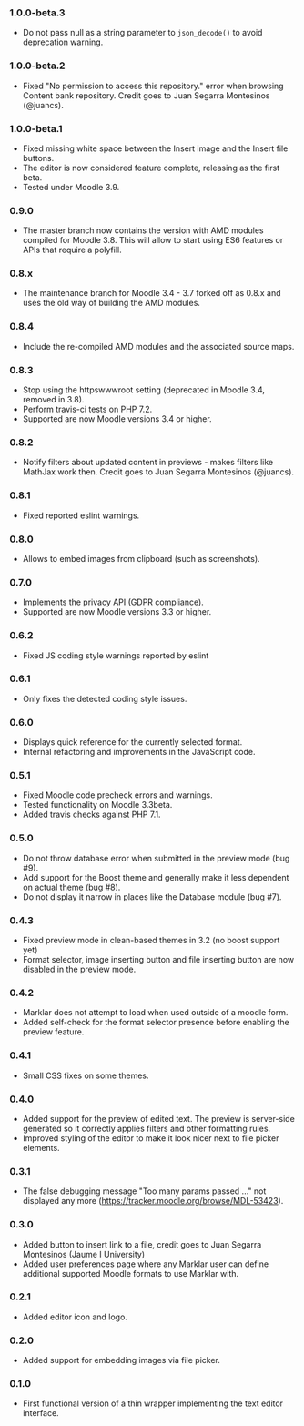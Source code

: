 ### 1.0.0-beta.3 ###

* Do not pass null as a string parameter to `json_decode()` to avoid deprecation warning.

### 1.0.0-beta.2 ###

* Fixed "No permission to access this repository." error when browsing Content bank
  repository. Credit goes to Juan Segarra Montesinos (@juancs).

### 1.0.0-beta.1 ###

* Fixed missing white space between the Insert image and the Insert file buttons.
* The editor is now considered feature complete, releasing as the first beta.
* Tested under Moodle 3.9.

### 0.9.0 ###

* The master branch now contains the version with AMD modules compiled for Moodle 3.8.
  This will allow to start using ES6 features or APIs that require a polyfill.

### 0.8.x ###

* The maintenance branch for Moodle 3.4 - 3.7 forked off as 0.8.x and uses the old way
  of building the AMD modules.

### 0.8.4 ###

* Include the re-compiled AMD modules and the associated source maps.

### 0.8.3 ###

* Stop using the httpswwwroot setting (deprecated in Moodle 3.4, removed in 3.8).
* Perform travis-ci tests on PHP 7.2.
* Supported are now Moodle versions 3.4 or higher.

### 0.8.2 ###

* Notify filters about updated content in previews - makes filters like MathJax work
  then. Credit goes to Juan Segarra Montesinos (@juancs).

### 0.8.1 ###

* Fixed reported eslint warnings.

### 0.8.0 ###

* Allows to embed images from clipboard (such as screenshots).

### 0.7.0 ###

* Implements the privacy API (GDPR compliance).
* Supported are now Moodle versions 3.3 or higher.

### 0.6.2 ###

* Fixed JS coding style warnings reported by eslint

### 0.6.1 ###

* Only fixes the detected coding style issues.

### 0.6.0 ###

* Displays quick reference for the currently selected format.
* Internal refactoring and improvements in the JavaScript code.

### 0.5.1 ###

* Fixed Moodle code precheck errors and warnings.
* Tested functionality on Moodle 3.3beta.
* Added travis checks against PHP 7.1.

### 0.5.0 ###

* Do not throw database error when submitted in the preview mode (bug #9).
* Add support for the Boost theme and generally make it less dependent on
  actual theme (bug #8).
* Do not display it narrow in places like the Database module (bug #7).

### 0.4.3 ###

* Fixed preview mode in clean-based themes in 3.2 (no boost support yet)
* Format selector, image inserting button and file inserting button are now
  disabled in the preview mode.

### 0.4.2 ###

* Marklar does not attempt to load when used outside of a moodle form.
* Added self-check for the format selector presence before enabling the preview
  feature.

### 0.4.1 ###

* Small CSS fixes on some themes.

### 0.4.0 ###

* Added support for the preview of edited text. The preview is server-side
  generated so it correctly applies filters and other formatting rules.
* Improved styling of the editor to make it look nicer next to file picker
  elements.

### 0.3.1 ###

* The false debugging message "Too many params passed ..." not displayed any
  more (https://tracker.moodle.org/browse/MDL-53423).

### 0.3.0 ###

* Added button to insert link to a file, credit goes to Juan Segarra Montesinos
  (Jaume I University)
* Added user preferences page where any Marklar user can define additional
  supported Moodle formats to use Marklar with.

### 0.2.1 ###

* Added editor icon and logo.

### 0.2.0 ###

* Added support for embedding images via file picker.

### 0.1.0 ###

* First functional version of a thin wrapper implementing the text editor
  interface.
